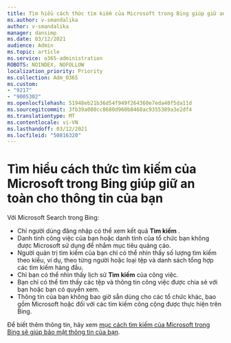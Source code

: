 ```yaml
---
title: Tìm hiểu cách thức tìm kiếm của Microsoft trong Bing giúp giữ an toàn cho thông tin của bạn
ms.author: v-smandalika
author: v-smandalika
manager: dansimp
ms.date: 03/12/2021
audience: Admin
ms.topic: article
ms.service: o365-administration
ROBOTS: NOINDEX, NOFOLLOW
localization_priority: Priority
ms.collection: Adm_O365
ms.custom:
- "9217"
- "9005302"
ms.openlocfilehash: 51948eb21b36d54f949f264360e7eda40f5da11d
ms.sourcegitcommit: 3fb39a080cc8680d960b8468ac9355389a3e2df4
ms.translationtype: MT
ms.contentlocale: vi-VN
ms.lasthandoff: 03/12/2021
ms.locfileid: "50816320"
---
```

# <a name="learn-how-microsoft-search-in-bing-helps-keep-your-information-secure"></a>Tìm hiểu cách thức tìm kiếm của Microsoft trong Bing giúp giữ an toàn cho thông tin của bạn

Với Microsoft Search trong Bing:

- Chỉ người dùng đăng nhập có thể xem kết quả **Tìm kiếm** .
- Danh tính công việc của bạn hoặc danh tính của tổ chức bạn không được Microsoft sử dụng để nhắm mục tiêu quảng cáo.
- Người quản trị tìm kiếm của bạn chỉ có thể nhìn thấy số lượng tìm kiếm theo kiểu, ví dụ, theo từng người hoặc loại tệp và danh sách tổng hợp các tìm kiếm hàng đầu.
- Chỉ bạn có thể nhìn thấy lịch sử **Tìm kiếm** của công việc.
- Bạn chỉ có thể tìm thấy các tệp và thông tin công việc được chia sẻ với bạn hoặc bạn có quyền xem.
- Thông tin của bạn không bao giờ sẵn dùng cho các tổ chức khác, bao gồm Microsoft hoặc đối với các tìm kiếm công cộng được thực hiện trên Bing.

Để biết thêm thông tin, hãy xem [mục cách tìm kiếm của Microsoft trong Bing sẽ giúp bảo mật thông tin của bạn](https://support.microsoft.com/office/how-microsoft-search-in-bing-helps-keep-your-info-secure-cbce46ae-bb1f-4d0e-86f1-5984f4589113).

